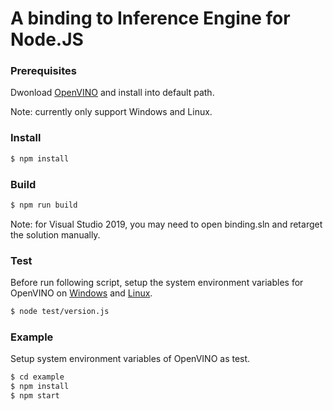 # A binding to Inference Engine for Node.JS

### Prerequisites

Dwonload [OpenVINO](https://software.intel.com/en-us/openvino-toolkit/choose-download/) and install into default path.

Note: currently only support Windows and Linux.

### Install

```sh
$ npm install
```

### Build

```sh
$ npm run build
```

Note: for Visual Studio 2019, you may need to open binding.sln and retarget the solution manually.

### Test

Before run following script, setup the system environment variables for OpenVINO on [Windows](https://docs.openvinotoolkit.org/2019_R3.1/_docs_install_guides_installing_openvino_windows.html#set-the-environment-variables) and [Linux](https://docs.openvinotoolkit.org/2019_R3.1/_docs_install_guides_installing_openvino_linux.html#set-the-environment-variables).

```sh
$ node test/version.js
```

### Example

Setup system environment variables of OpenVINO as test.

```sh
$ cd example
$ npm install
$ npm start
```
